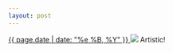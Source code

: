 ```yaml
---
layout: post
---
```


<p>
  <a href="/54">
    <time>{{ page.date | date: "%e %B, %Y" }}</time>
  </a>
  <a href="/54"><img src="{{ site.assets_url }}/54.jpg"/></a>
  <span>Artistic!</span>
</p>
